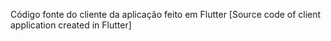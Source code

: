Código fonte do cliente da aplicação feito em Flutter
[Source code of client application created in Flutter]


